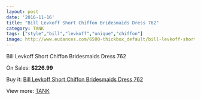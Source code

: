 ```yaml
---
layout: post
date: '2016-11-16'
title: "Bill Levkoff Short Chiffon Bridesmaids Dress 762"
category: TANK
tags: ["style","bill","levkoff","unique","chiffon"]
image: http://www.eudances.com/6500-thickbox_default/bill-levkoff-short-chiffon-bridesmaids-dress-762.jpg
---
```

Bill Levkoff Short Chiffon Bridesmaids Dress 762

On Sales: **$226.99**
<a href="https://www.eudances.com/en/tank/2378-bill-levkoff-short-chiffon-bridesmaids-dress-762.html"><amp-img layout="responsive" width="600" height="600" src="//www.eudances.com/6500-thickbox_default/bill-levkoff-short-chiffon-bridesmaids-dress-762.jpg" alt="Bill Levkoff Short Chiffon Bridesmaids Dress 762 0" /></a>
<a href="https://www.eudances.com/en/tank/2378-bill-levkoff-short-chiffon-bridesmaids-dress-762.html"><amp-img layout="responsive" width="600" height="600" src="//www.eudances.com/6501-thickbox_default/bill-levkoff-short-chiffon-bridesmaids-dress-762.jpg" alt="Bill Levkoff Short Chiffon Bridesmaids Dress 762 1" /></a>

Buy it: [Bill Levkoff Short Chiffon Bridesmaids Dress 762](https://www.eudances.com/en/tank/2378-bill-levkoff-short-chiffon-bridesmaids-dress-762.html "Bill Levkoff Short Chiffon Bridesmaids Dress 762")

View more: [TANK](https://www.eudances.com/en/28-tank "TANK")
